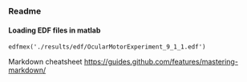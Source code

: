 ### Readme

#### Loading EDF files in matlab
`edfmex('./results/edf/OcularMotorExperiment_9_1_1.edf')`

Markdown cheatsheet
https://guides.github.com/features/mastering-markdown/